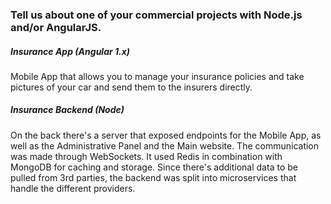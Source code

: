 ### Tell us about one of your commercial projects with Node.js and/or AngularJS.

##### Insurance App (Angular 1.x)

Mobile App that allows you to manage your insurance policies and take pictures of your car and send them to the insurers directly.

##### Insurance Backend (Node)

On the back there's a server that exposed endpoints for the Mobile App, as well as the Administrative Panel and the Main website. 
The communication was made through WebSockets. 
It used Redis in combination with MongoDB for caching and storage.
Since there's additional data to be pulled from 3rd parties, the backend was split into microservices that handle the different providers.
